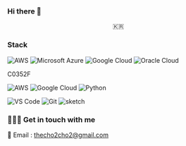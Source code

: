 ### Hi there 👋


<p align="center">
  <samp>
    🇰🇷 <br> 
  </samp>
</p>



### Stack
![AWS](https://img.shields.io/badge/Amazon%20Web%20Services-232F3E.svg?&style=for-the-badge&logo=Amazon%20AWS&logoColor=white)
![Microsoft Azure](https://img.shields.io/badge/Microsoft%20Azure-0089D6.svg?&style=for-the-badge&logo=Microsoft%20Azure&logoColor=white)
![Google Cloud](https://img.shields.io/badge/Google%20Cloud-4285F4.svg?&style=for-the-badge&logo=Google%20Cloud&logoColor=white)
![Oracle Cloud](https://img.shields.io/badge/Oracle%20Cloud-C0352F.svg?&style=for-the-badge&logo=Oracle&logoColor=white)

C0352F

<img alt="AWS" src ="https://img.shields.io/badge/AWS-232F3E.svg?&style=for-the-badge&logo=Amazon%20AWS&logoColor=white"/>
<img alt="Google Cloud" src ="https://img.shields.io/badge/Google%20Cloud-4285F4.svg?&style=for-the-badge&logo=Google%20Cloud&logoColor=white"/>

<img alt="Python" src ="https://img.shields.io/badge/Python-3776AB.svg?&style=for-the-badge&logo=Python&logoColor=white"/>

![VS Code](https://img.shields.io/static/v1?style=for-the-badge&logo=visual-studio-code&message=VS%20Code&label=&color=007ACC&labelColor=000000)
![Git](https://img.shields.io/static/v1?style=for-the-badge&logo=git&message=Git&label=&color=F05032&labelColor=000000)
![sketch](https://img.shields.io/static/v1?style=for-the-badge&logo=sketch&message=SKETCH&label=&color=F7B500&labelColor=000000) 

<!-- 💎 Projects -->

### 🏄🏻‍♀️ Get in touch with me

📧 Email : thecho2cho2@gmail.com



<!--
**hajekim/hajekim** is a ✨ _special_ ✨ repository because its `README.md` (this file) appears on your GitHub profile.

Here are some ideas to get you started:

- 🔭 I’m currently working on ...
- 🌱 I’m currently learning ...
- 👯 I’m looking to collaborate on ...
- 🤔 I’m looking for help with ...
- 💬 Ask me about ...
- 📫 How to reach me: ...
- 😄 Pronouns: ...
- ⚡ Fun fact: ...
-->
